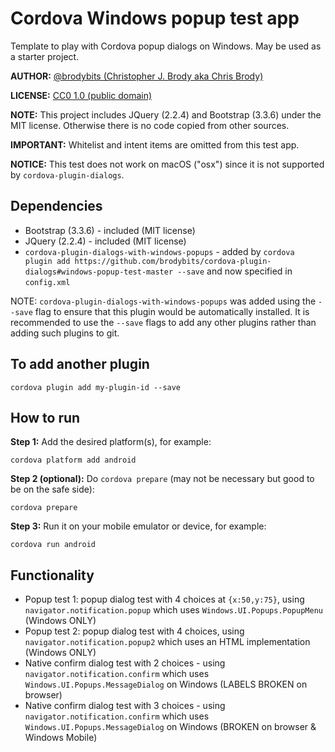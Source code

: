 # Cordova Windows popup test app

Template to play with Cordova popup dialogs on Windows. May be used as a starter project.

**AUTHOR:** [@brodybits (Christopher J. Brody aka Chris Brody)](https://github.com/brodybits)

**LICENSE:** [CC0 1.0 (public domain)](https://creativecommons.org/publicdomain/zero/1.0/)

**NOTE:** This project includes JQuery (2.2.4) and Bootstrap (3.3.6) under the MIT license. Otherwise there is no code copied from other sources.

**IMPORTANT:** Whitelist and intent items are omitted from this test app.

**NOTICE:** This test does not work on macOS ("osx") since it is not supported by `cordova-plugin-dialogs`.

## Dependencies

- Bootstrap (3.3.6) - included (MIT license)
- JQuery (2.2.4) - included (MIT license)
- `cordova-plugin-dialogs-with-windows-popups` - added by `cordova plugin add https://github.com/brodybits/cordova-plugin-dialogs#windows-popup-test-master --save` and now specified in `config.xml`

NOTE: `cordova-plugin-dialogs-with-windows-popups` was added using the `--save` flag to ensure that this plugin would be automatically installed. It is recommended to use the `--save` flags to add any other plugins rather than adding such plugins to git.

## To add another plugin

```shell
cordova plugin add my-plugin-id --save
```

## How to run

**Step 1:** Add the desired platform(s), for example:

```shell
cordova platform add android
```

**Step 2 (optional):** Do `cordova prepare` (may not be necessary but good to be on the safe side):

```shell
cordova prepare
```

**Step 3:** Run it on your mobile emulator or device, for example:

```shell
cordova run android
```

## Functionality

- Popup test 1: popup dialog test with 4 choices at `{x:50,y:75}`, using `navigator.notification.popup` which uses `Windows.UI.Popups.PopupMenu` (Windows ONLY)
- Popup test 2: popup dialog test with 4 choices, using `navigator.notification.popup2` which uses an HTML implementation (Windows ONLY)
- Native confirm dialog test with 2 choices - using `navigator.notification.confirm` which uses `Windows.UI.Popups.MessageDialog` on Windows (LABELS BROKEN on browser)
- Native confirm dialog test with 3 choices - using `navigator.notification.confirm` which uses `Windows.UI.Popups.MessageDialog` on Windows (BROKEN on browser & Windows Mobile)
